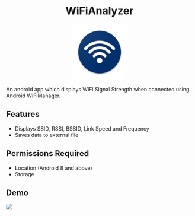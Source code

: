 <div align="center">
  <h1>WiFiAnalyzer</h1>
  <img src="app/src/main/res/mipmap-xxxhdpi/ic_launcher.png" height="150" width="150">
</div>

An android app which displays WiFi Signal Strength when connected using Android WiFiManager.

## Features
* Displays SSID, RSSI, BSSID, Link Speed and Frequency
* Saves data to external file

## Permissions Required
* Location (Android 8 and above)
* Storage

## Demo
<img src="demo.gif" width="250px">